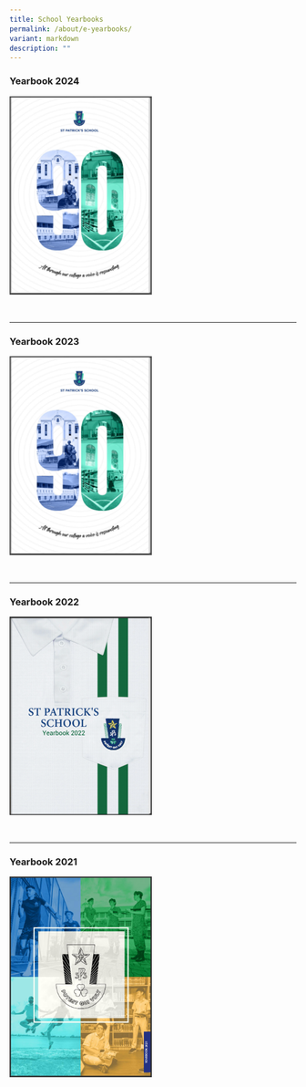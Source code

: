 ```yaml
---
title: School Yearbooks
permalink: /about/e-yearbooks/
variant: markdown
description: ""
---
```

### **Yearbook 2024**


<a href="https://issuu.com/stpatricksch7022/docs/the_patrician_2023_compressed"><img style="width:250px" src="/images/Yearbook_2023.png">
</a>

<br>
<hr>



### **Yearbook 2023**


<a href="https://issuu.com/stpatricksch7022/docs/the_patrician_2023_compressed"><img style="width:250px" src="/images/Yearbook_2023.png">
</a>

<br>
<hr>

### **Yearbook 2022**


<a href="https://issuu.com/stpatricksch7022/docs/the_patrician_2022_compressed"><img style="width:250px" src="/images/Yearbook_2022.png">
</a>

<br>
<hr>

### **Yearbook 2021**


<a href="https://issuu.com/stpatricksch7022/docs/the_patrician_2021"><img style="width:250px" src="/images/Yearbook_2021.png">
</a>